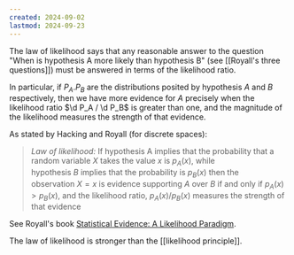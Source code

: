 ```yaml
---
created: 2024-09-02
lastmod: 2024-09-23
---
```

The law of likelihood says that any reasonable answer to the question "When is hypothesis A more likely than hypothesis B" (see [[Royall's three questions]]) must be answered in terms of the likelihood ratio. 

In particular, if $P_A. P_B$ are the distributions posited by hypothesis $A$ and $B$ respectively, then we have more evidence for $A$ precisely when the likelihood ratio $\d P_A / \d P_B$ is greater than one, and the magnitude of the likelihood measures the strength of that evidence. 

As stated by Hacking and Royall (for discrete spaces): 

> _Law of likelihood:_ If hypothesis A implies that the probability that a random variable $X$ takes the value $x$ is $p_A(x)$, while hypothesis $B$ implies that the probability is $p_B(x)$ then the observation $X=x$ is evidence supporting $A$ over $B$ if and only if $p_A(x)>p_B(x)$, and the likelihood ratio, $p_A(x)/p_B(x)$ measures the strength of that evidence

See Royall's book [Statistical Evidence: A Likelihood Paradigm](https://www.routledge.com/Statistical-Evidence-A-Likelihood-Paradigm/Royall/p/book/9781032478005?srsltid=AfmBOorIWGa9y5dcb0lInGHTpUWF6_fb4m0Es5PDuLTuPeh4L_83taMk). 

The law of likelihood is stronger than the [[likelihood principle]]. 